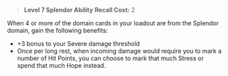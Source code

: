 > **Level 7 Splendor Ability**
> **Recall Cost:** 2

When 4 or more of the domain cards in your loadout are from the Splendor domain, gain the following benefits:

- +3 bonus to your Severe damage threshold
- Once per long rest, when incoming damage would require you to mark a number of Hit Points, you can choose to mark that much Stress or spend that much Hope instead.
